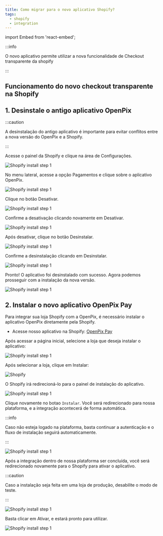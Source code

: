 ```yaml
---
title: Como migrar para o novo aplicativo Shopify?
tags:
  - shopify
  - integration
---
```

import Embed from 'react-embed';

:::info

O novo aplicativo permite utilizar a nova funcionalidade de Checkout transparente da shopify

:::

## Funcionamento do novo checkout transparente na Shopify

<Embed url='https://www.youtube.com/watch?v=KunqUjHkgU4' />

## 1. Desinstale o antigo aplicativo OpenPix

:::caution

A desinstalação do antigo aplicativo é importante para evitar conflitos entre a nova versão do OpenPix e a Shopify.

:::

Acesse o painel da Shopify e clique na área de Configurações.

![Shopify install step 1](./__assets__/shopify-uninstall-step-1.png)

No menu lateral, acesse a opção Pagamentos e clique sobre o aplicativo OpenPix.

![Shopify install step 1](./__assets__/shopify-uninstall-step-2.png)

Clique no botão Desativar.

![Shopify install step 1](./__assets__/shopify-uninstall-step-3.png)

Confirme a desativação clicando novamente em Desativar.

![Shopify install step 1](./__assets__/shopify-uninstall-step-4.png)

Após desativar, clique no botão Desinstalar.

![Shopify install step 1](./__assets__/shopify-uninstall-step-5.png)

Confirme a desinstalação clicando em Desinstalar.

![Shopify install step 1](./__assets__/shopify-uninstall-step-6.png)

Pronto! O aplicativo foi desinstalado com sucesso. Agora podemos prosseguir com a instalação da nova versão.

![Shopify install step 1](./__assets__/shopify-uninstall-step-7.png)

## 2. Instalar o novo aplicativo OpenPix Pay

Para integrar sua loja Shopify com a OpenPix, é necessário instalar o aplicativo OpenPix diretamente pela Shopify.

- Acesse nosso aplicativo na Shopify: [OpenPix Pay](https://apps.shopify.com/openpix-pay-app-prod)

Após acessar a página inicial, selecione a loja que deseja instalar o aplicativo:

![Shopify install step 1](./__assets__/shopify-install-step-1.png)

Após selecionar a loja, clique em Instalar:

![Shopify ](./__assets__/shopify-install-step-2.png)

O Shopify irá redirecioná-lo para o painel de instalação do aplicativo.

![Shopify install step 1](./__assets__/shopify-install-step-3.png)

Clique novamente no botao `Instalar`. Você será redirecionado para nossa plataforma, e a integração acontecerá de forma automática.

:::info

Caso não esteja logado na plataforma, basta continuar a autenticação e o fluxo de instalação seguirá automaticamente.

:::

![Shopify install step 1](./__assets__/shopify-install-step-4.png)

Após a integração dentro de nossa plataforma ser concluída, você será redirecionado novamente para o Shopify para ativar o aplicativo.

:::caution

Caso a instalação seja feita em uma loja de produção, desabilite o modo de teste.

:::

![Shopify install step 1](./__assets__/shopify-install-op.png)

Basta clicar em Ativar, e estará pronto para utilizar.

![Shopify install step 1](./__assets__/shopify-install-step-6.png)

